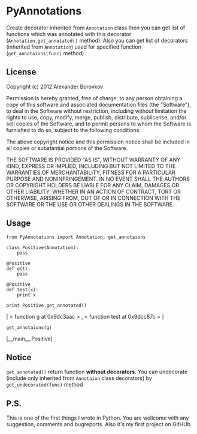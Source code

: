 PyAnnotations
=============
Create decorator inherited from `Annotation` class then you can get list of functions which was annotated
with this decorator (`Annotation.get_annotated()` method).
Also you can get list of decorators (inherited from `Annotation`) used for specified function
(`get_annotaions(func)` method)

License
-------
Copyright (c) 2012 Alexander Borovkov

Permission is hereby granted, free of charge, to any person obtaining a copy of this software and associated documentation files (the "Software"), to deal in the Software without restriction, including without limitation the rights to use, copy, modify, merge, publish, distribute, sublicense, and/or sell copies of the Software, and to permit persons to whom the Software is furnished to do so, subject to the following conditions:

The above copyright notice and this permission notice shall be included in all copies or substantial portions of the Software.

THE SOFTWARE IS PROVIDED "AS IS", WITHOUT WARRANTY OF ANY KIND, EXPRESS OR IMPLIED, INCLUDING BUT NOT LIMITED TO THE WARRANTIES OF MERCHANTABILITY, FITNESS FOR A PARTICULAR PURPOSE AND NONINFRINGEMENT. IN NO EVENT SHALL THE AUTHORS OR COPYRIGHT HOLDERS BE LIABLE FOR ANY CLAIM, DAMAGES OR OTHER LIABILITY, WHETHER IN AN ACTION OF CONTRACT, TORT OR OTHERWISE, ARISING FROM, OUT OF OR IN CONNECTION WITH THE SOFTWARE OR THE USE OR OTHER DEALINGS IN THE SOFTWARE.

Usage
-----

    from PyAnnotations import Annotation, get_annotaions

    class Positive(Annotation):
        pass

    @Positive
    def g(t):
        pass

    @Positive
    def test(x):
        print x

    print Positive.get_annotated()
[ &lt; function g at 0x9dc3aac &gt; , &lt; function test at 0x9dcc87c &gt; ]

    get_annotaions(g)
[\_\_main__.Positive]

Notice
------
`get_annotated()` return function __without decorators__. You can undecorate (include only inherited from `Annotaion`
class decorators) by `get_undecorated(func)` method

P.S.
----
This is one of the first things I wrote in Python. You are wellcome with any suggestion, comments and bugreports.
Also it's my first project on GitHUb